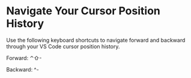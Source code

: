 # Navigate Your Cursor Position History

Use the following keyboard shortcuts to navigate forward and backward through your VS Code cursor position history.

Forward: ⌃⇧-

Backward: ^-
